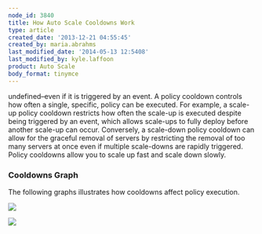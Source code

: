 ```yaml
---
node_id: 3840
title: How Auto Scale Cooldowns Work
type: article
created_date: '2013-12-21 04:55:45'
created_by: maria.abrahms
last_modified_date: '2014-05-13 12:5408'
last_modified_by: kyle.laffoon
product: Auto Scale
body_format: tinymce
---
```


undefined&ndash;even if it is triggered by an event. A
policy cooldown controls how often a single, specific, policy can be
executed. For example, a scale-up policy cooldown restricts how often
the scale-up is executed despite being triggered by an event, which
allows scale-ups to fully deploy before another scale-up can occur.
Conversely, a scale-down policy cooldown can allow for the graceful
removal of servers by restricting the removal of too many servers at
once even if multiple scale-downs are rapidly triggered. Policy
cooldowns allow you to scale up fast and scale down slowly.

### Cooldowns Graph

The following graphs illustrates how cooldowns affect policy execution.

![](/knowledge_center/sites/default/files/field/image/Slide6.png)

 

![](/knowledge_center/sites/default/files/field/image/Slide7.png)

